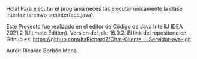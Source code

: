 Hola! Para ejecutar el programa necesitas ejecutar únicamente la clase interfaz (archivo src\interface.java).

Este Proyecto fue realizado en el editor de Código de Java IntelliJ IDEA 2021.2 (Ultimate Edition).
Version del jdk: 16.0.2.
El link del repositorio en Github es: https://github.com/ItsRichard7/Chat-Cliente---Servidor-ava-.git

Autor: Ricardo Borbón Mena.

